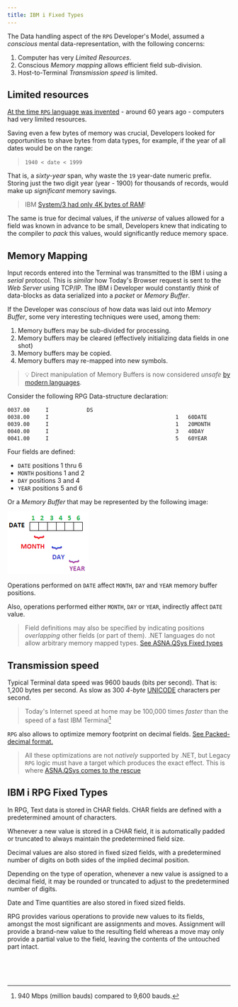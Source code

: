 ```yaml
---
title: IBM i Fixed Types
---
```


The Data handling aspect of the `RPG` Developer's Model, assumed a *conscious* mental data-representation, with the following concerns:

1. Computer has very *Limited Resources*.
2. Conscious *Memory mapping* allows efficient field sub-division.
3. Host-to-Terminal *Transmission speed* is limited.

## Limited resources
[At the time `RPG` language was invented](https://www.nicklitten.com/a-brief-history-of-the-ibm-rpg-programming-language) - around 60 years ago - computers had very limited resources. 

Saving even a few bytes of memory was crucial, Developers looked for opportunities to shave bytes from data types, for example, if the year of all dates would be on the range:

>`1940 < date < 1999`

That is, a *sixty-year* span, why waste the `19` year-date numeric prefix. Storing just the two digit year (year - 1900) for thousands of records, would make up *significant* memory savings.   

> IBM [System/3 had only 4K bytes of RAM](https://en.wikipedia.org/wiki/IBM_System/3)!

The same is true for decimal values, if the *universe* of values allowed for a field was known in advance to be small, Developers knew that indicating to the compiler to *pack* this values, would significantly reduce memory space.

## Memory Mapping
Input records entered into the Terminal was transmitted to the IBM i using a *serial* protocol. This is *similar* how Today's Browser request is sent to the *Web Server* using TCP/IP.
The IBM i Developer would constantly *think* of data-blocks as data serialized into a *packet* or *Memory Buffer*.

If the Developer was *conscious* of how data was laid out into *Memory Buffer*, some very interesting techniques were used, among them:

1. Memory buffers may be sub-divided for processing.
2. Memory buffers may be cleared (effectively initializing data fields in one shot)
3. Memory buffers may be copied.
4. Memory buffers may re-mapped into new symbols.

>&#128161; Direct manipulation of Memory Buffers is now considered *unsafe* [by modern languages](https://docs.microsoft.com/en-us/dotnet/csharp/programming-guide/unsafe-code-pointers/).

Consider the following RPG Data-structure declaration:
```
0037.00     I            DS                                    
0038.00     I                                        1   60DATE
0039.00     I                                        1   20MONTH
0040.00     I                                        3   40DAY
0041.00     I                                        5   60YEAR
```
Four fields are defined:
* `DATE` positions 1 thru 6
* `MONTH` positions 1 and 2
* `DAY` positions 3 and 4
* `YEAR` positions 5 and 6

Or a *Memory Buffer* that may be represented by the following image:

![Overlapping DS](images/date-month-day-year.png/)

Operations performed on `DATE` affect `MONTH`, `DAY` and `YEAR` memory buffer positions.

Also, operations performed either `MONTH`, `DAY` or `YEAR`, indirectly affect `DATE` value.

>Field definitions may also be specified by indicating positions *overlapping* other fields (or part of them). .NET languages do not allow arbitrary memory mapped types. [See ASNA.QSys Fixed types](/concepts/program-structure/qsys-fixedtypes.html)

## Transmission speed 

Typical Terminal data speed was 9600 bauds (bits per second). That is: 1,200 bytes per second. As slow as 300 *4-byte* [UNICODE](https://en.wikipedia.org/wiki/Unicode) characters per second.

> Today's Internet speed at home may be 100,000 times *faster* than the speed of a fast IBM Terminal[^1]

`RPG` also allows to optimize memory footprint on decimal fields. [See Packed-decimal format.](https://www.ibm.com/docs/en/i/7.3?topic=type-packed-decimal-format)

>All these optimizations are not *natively* supported by .NET, but Legacy `RPG` logic must have a target which produces the exact effect. This is where [ASNA.QSys comes to the rescue](/concepts/architecture/asna-qsys)

## IBM i RPG Fixed Types

In RPG, Text data is stored in CHAR fields. CHAR fields are defined with a predetermined amount of characters. 

Whenever a new value is stored in a CHAR field, it is automatically padded or truncated to always maintain the predetermined field size. 

Decimal values are also stored in fixed sized fields, with a predetermined number of digits on both sides of the implied decimal position. 

Depending on the type of operation, whenever a new value is assigned to a decimal field, it may be rounded or truncated to adjust to the predetermined number of digits. 

Date and Time quantities are also stored in fixed sized fields.

RPG provides various operations to provide new values to its fields, amongst the most significant are assignments and moves.  Assignment will provide a brand-new value to the resulting field whereas a move may only provide a partial value to the field, leaving the contents of the untouched part intact.

<br>
<br>
<br>


[^1]: 940 Mbps (million bauds) compared to 9,600 bauds.